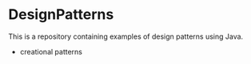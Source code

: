 # DesignPatterns
This is a repository containing examples of design patterns using Java.
* creational patterns

